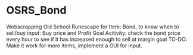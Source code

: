 # OSRS_Bond
Webscrapping Old School Runescape for Item: Bond, to know when to sell/buy
input: Buy price and Profit Goal
Acitivity: check the bond price every hour to see if it has increased enough to sell at margin goal
TO-DO: Make it work for more items, implement a GUI for input.
 
